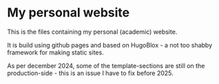 # My personal website

This is the files containing my personal (academic) website.

It is build using github pages and based on HugoBlox - a not too shabby framework for making static sites.

As per december 2024, some of the template-sections are still on the production-side - this is an issue I have to fix before 2025.